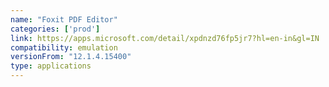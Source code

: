```yaml
---
name: "Foxit PDF Editor"
categories: ['prod']
link: https://apps.microsoft.com/detail/xpdnzd76fp5jr7?hl=en-in&gl=IN
compatibility: emulation
versionFrom: "12.1.4.15400"
type: applications
---
```


